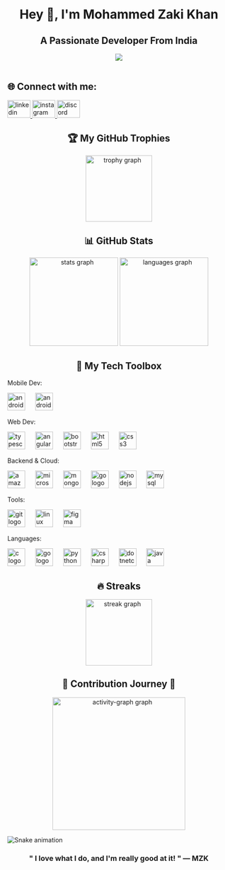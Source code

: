 
<h1 align="center">Hey 👋, I'm Mohammed Zaki Khan</h1>

<h2 align="center">A Passionate Developer From India</h2>

<div align="center">
  <img src="https://visitor-badge.laobi.icu/badge?page_id=Zaki2409.Zaki2409&left_color=cadetblue&right_color=slategrey"  />
</div>
<br clear="both">
<h2 align="left">🌐 Connect with me:</h2>

<div align="left">
  <a href="https://www.linkedin.com/in/mohammed-zaki-0933b5284/" target="_blank">
    <img src="https://raw.githubusercontent.com/maurodesouza/profile-readme-generator/master/src/assets/icons/social/linkedin/default.svg" width="52" height="40" alt="linkedin logo"  />
  </a>
  <a href="https://www.instagram.com/khanzaki_16/" target="_blank">
    <img src="https://raw.githubusercontent.com/maurodesouza/profile-readme-generator/master/src/assets/icons/social/instagram/default.svg" width="52" height="40" alt="instagram logo"  />
  </a>
  <a href="www.https://discord.com/users/mzk_24" target="_blank">
    <img src="https://raw.githubusercontent.com/maurodesouza/profile-readme-generator/master/src/assets/icons/social/discord/default.svg" width="52" height="40" alt="discord logo"  />
  </a>
</div>
<p align="left"></p>


<h2 align="center">🏆 My GitHub Trophies</h2>

<div align="center">
  <img src="https://github-profile-trophy.vercel.app?username=Zaki2409&theme=dracula&column=-1&row=1&margin-w=8&margin-h=8&no-bg=false&no-frame=false&order=4" height="150" alt="trophy graph"  />
</div>

<p align="left"></p>

<h2 align="center">📊 GitHub Stats</h2>


<div align="center">
  <img src="https://github-readme-stats.vercel.app/api?username=Zaki2409&hide_title=false&hide_rank=false&show_icons=true&include_all_commits=true&count_private=true&disable_animations=false&theme=default&locale=en&hide_border=false&order=1" height="200" alt="stats graph"  />
  <img src="https://github-readme-stats.vercel.app/api/top-langs?username=Zaki2409&locale=en&hide_title=false&layout=compact&card_width=320&langs_count=11&theme=default&hide_border=false&order=2" height="200" alt="languages graph"  />
</div>

<p align="left"></p>


<h2 align="center">🧰 My Tech Toolbox</h2>


<p align="left">Mobile Dev:</p>

<div align="left">
  <img src="https://cdn.jsdelivr.net/gh/devicons/devicon/icons/androidstudio/androidstudio-original.svg" height="40" alt="androidstudio logo"  />
  <img width="15" />
  <img src="https://cdn.jsdelivr.net/gh/devicons/devicon/icons/android/android-original.svg" height="40" alt="android logo"  />
</div>

<p align="left">Web Dev:</p>

<div align="left">
  <img src="https://cdn.jsdelivr.net/gh/devicons/devicon/icons/typescript/typescript-original.svg" height="40" alt="typescript logo"  />
  <img width="15" />
  <img src="https://cdn.jsdelivr.net/gh/devicons/devicon/icons/angularjs/angularjs-original.svg" height="40" alt="angularjs logo"  />
  <img width="15" />
  <img src="https://cdn.jsdelivr.net/gh/devicons/devicon/icons/bootstrap/bootstrap-original.svg" height="40" alt="bootstrap logo"  />
  <img width="15" />
  <img src="https://cdn.jsdelivr.net/gh/devicons/devicon/icons/html5/html5-original.svg" height="40" alt="html5 logo"  />
  <img width="15" />
  <img src="https://cdn.jsdelivr.net/gh/devicons/devicon/icons/css3/css3-original.svg" height="40" alt="css3 logo"  />
</div>

<p align="left">Backend & Cloud:</p>

<div align="left">
  <img src="https://cdn.jsdelivr.net/gh/devicons/devicon/icons/amazonwebservices/amazonwebservices-line-wordmark.svg" height="40" alt="amazonwebservices logo"  />
  <img width="15" />
  <img src="https://cdn.jsdelivr.net/gh/devicons/devicon/icons/microsoftsqlserver/microsoftsqlserver-plain.svg" height="40" alt="microsoftsqlserver logo"  />
  <img width="15" />
  <img src="https://cdn.jsdelivr.net/gh/devicons/devicon/icons/mongodb/mongodb-original.svg" height="40" alt="mongodb logo"  />
  <img width="15" />
  <img src="https://cdn.jsdelivr.net/gh/devicons/devicon/icons/go/go-original.svg" height="40" alt="go logo"  />
  <img width="15" />
  <img src="https://cdn.jsdelivr.net/gh/devicons/devicon/icons/nodejs/nodejs-original.svg" height="40" alt="nodejs logo"  />
  <img width="15" />
  <img src="https://cdn.jsdelivr.net/gh/devicons/devicon/icons/mysql/mysql-original.svg" height="40" alt="mysql logo"  />
</div>

<p align="left">Tools:</p>

<div align="left">
  <img src="https://cdn.jsdelivr.net/gh/devicons/devicon/icons/git/git-original.svg" height="40" alt="git logo"  />
  <img width="15" />
  <img src="https://cdn.jsdelivr.net/gh/devicons/devicon/icons/linux/linux-original.svg" height="40" alt="linux logo"  />
  <img width="15" />
  <img src="https://cdn.jsdelivr.net/gh/devicons/devicon/icons/figma/figma-original.svg" height="40" alt="figma logo"  />
</div>

<p align="left">Languages:</p>

<div align="left">
  <img src="https://cdn.jsdelivr.net/gh/devicons/devicon/icons/c/c-original.svg" height="40" alt="c logo"  />
  <img width="15" />
  <img src="https://cdn.jsdelivr.net/gh/devicons/devicon/icons/go/go-original.svg" height="40" alt="go logo"  />
  <img width="15" />
  <img src="https://cdn.jsdelivr.net/gh/devicons/devicon/icons/python/python-original.svg" height="40" alt="python logo"  />
  <img width="15" />
  <img src="https://cdn.jsdelivr.net/gh/devicons/devicon/icons/csharp/csharp-original.svg" height="40" alt="csharp logo"  />
  <img width="15" />
  <img src="https://cdn.jsdelivr.net/gh/devicons/devicon/icons/dotnetcore/dotnetcore-original.svg" height="40" alt="dotnetcore logo"  />
  <img width="15" />
  <img src="https://cdn.jsdelivr.net/gh/devicons/devicon/icons/java/java-original.svg" height="40" alt="java logo"  />
</div>

<p align="left"></p>


<h2 align="center">🔥 Streaks</h2>

<div align="center">
  <img src="https://streak-stats.demolab.com?user=Zaki2409&locale=en&mode=daily&theme=dracula&hide_border=false&border_radius=5&order=3" height="150" alt="streak graph"  />
</div>

<p align="left"></p>

<h2 align="center">🌟 Contribution Journey 🌟</h2>

<div align="center">
  <img src="https://github-readme-activity-graph.vercel.app/graph?username=Zaki2409&radius=16&theme=react&area=true&order=5" height="300" alt="activity-graph graph"  />
</div>

<p align="left"></p>

<p align="left"></p>

![Snake animation](https://raw.githubusercontent.com/YOUR_USERNAME/YOUR_USERNAME/output/github-contribution-grid-snake.gif)

<p align="left"></p>

<h3 align="center">" I love what I do, and I'm really good at it! " — MZK</h3>

